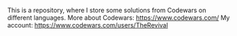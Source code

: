 This is a repository, where I store some solutions from Codewars on different languages.
More about Codewars: https://www.codewars.com/ 
My account: https://www.codewars.com/users/TheRevival
